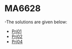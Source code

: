 MA6628
====
-The solutions are given below: <br>
* [Prj01](https://github.com/Yanan369/MA6628/blob/master/Prj01v01.ipynb) 
* [Prj02](https://github.com/Yanan369/MA6628/blob/master/Prj02v01.ipynb)
* [Prj04](https://github.com/Yanan369/MA6628/blob/master/Prj04v01.ipynb)
